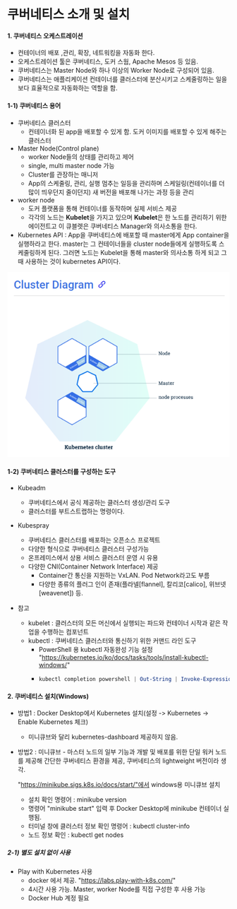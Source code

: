 # 쿠버네티스 소개 및 설치

#### 1. 쿠버네티스 오케스트레이션

- 컨테이너의 배포 ,관리, 확장, 네트워킹을 자동화 한다.
- 오케스트레이션 툴은 쿠버네티스, 도커 스웜, Apache Mesos 등 있음.
- 쿠버네티스는 Master Node와 하나 이상의 Worker Node로 구성되어 있음.
- 쿠버네티스는 애플리케이션 컨테이너를 클러스터에 분산시키고 스케줄링하는 일을 보다 효율적으로 자동화하는 역할을 함.

#### 1-1) 쿠버네티스 용어

- 쿠버네티스 클러스터
  - 컨테이너화 된 app을 배포할 수 있게 함. 도커 이미지를 배포할 수 있게 해주는 클러스터
- Master Node(Control plane)
  - worker Node들의 상태를 관리하고 제어
  - single, multi master node 가능
  - Cluster를 관장하는 매니저
  - App의 스케줄링, 관리, 실행 멈추는 일등을 관리하며 스케일링(컨테이너를 더 많이 띄우던지 줄이던지) 새 버전을 배포해 나가는 과정 등을 관리
- worker node
  - 도커 플랫폼을 통해 컨테이너를 동작하며 실제 서비스 제공
  - 각각의 노드는 **Kubelet**을 가지고 있으며 **Kubelet**은 한 노드를 관리하기 위한 에이전트고 이 큐블렛은 쿠버네티스 Manager와 의사소통을 한다.
- Kubernetes API : App을 쿠버네티스에 배포할 때 master에게 App container을 실행하라고 한다. master는 그 컨테이너들을 cluster node들에게 실행하도록 스케줄링하게 된다. 그러면 노드는 Kubelet을 통해 master와 의사소통 하게 되고 그때 사용하는 것이 kubernetes API이다.

![](images/clusterDiagram.PNG)

#### 1-2) 쿠버네티스 클러스터를 구성하는 도구

- Kubeadm

  - 쿠버네티스에서 공식 제공하는 클러스터 생성/관리 도구
  - 클러스터를 부트스트랩하는 명령이다.
- Kubespray

  - 쿠버네티스 클러스터를 배포하는 오픈소스 프로젝트
  - 다양한 형식으로 쿠버네티스 클러스터 구성가능
  - 온프레미스에서 상용 서비스 클러스터 운영 시 유용
  - 다양한 CNI(Container Network Interface) 제공
    - Container간 통신을 지원하는 VxLAN. Pod Network라고도 부름
    - 다양한 종류의 플러그 인이 존재(플라넬[flannel], 칼리코[calico], 위브넷[weavenet]) 등.
- 참고

  - kubelet : 클러스터의 모든 머신에서 실행되는 파드와 컨테이너 시작과 같은 작업을 수행하는 컴포넌트
  - kubectl : 쿠버네티스 클러스터와 통신하기 위한 커맨드 라인 도구
    - PowerShell 용 kubectl 자동완성 기능 설정 "https://kubernetes.io/ko/docs/tasks/tools/install-kubectl-windows/"
    - ```powershell
      kubectl completion powershell | Out-String | Invoke-Expression
      ```

#### 2. 쿠버네티스 설치(Windows)

- 방법1 : Docker Desktop에서 Kubernetes 설치(설정 -> Kubernetes -> Enable Kubernetes 체크)

  - 미니큐브와 달리 kubernetes-dashboard 제공하지 않음.
- 방법2 : 미니큐브 - 마스터 노드의 일부 기능과 개발 및 배포를 위한 단일 워커 노드를 제공해 간단한 쿠버네티스 환경을 제공, 쿠버네티스의 lightweight 버전이라 생각.

  "https://minikube.sigs.k8s.io/docs/start/"에서 windows용 미니큐브 설치

  - 설치 확인 명령어 : minikube version
  - 명령어 "minikube start" 입력 후 Docker Desktop에 minikube 컨테이너 실행됨.
  - 터미널 창에 클러스터 정보 확인 명령어 : kubectl cluster-info
  - 노드 정보 확인 : kubectl get nodes

##### 2-1) 별도 설치 없이 사용

- Play with Kubernetes 사용
  - docker 에서 제공. "https://labs.play-with-k8s.com/"
  - 4시간 사용 가능. Master, worker Node를 직접 구성한 후 사용 가능
  - Docker Hub 계정 필요
